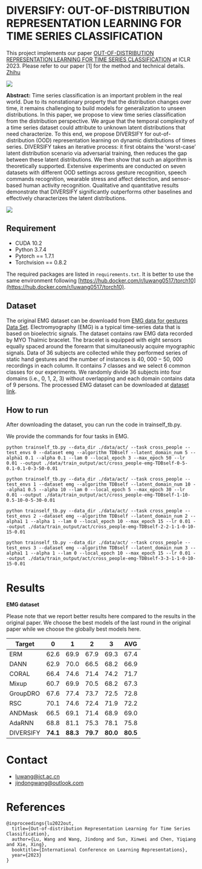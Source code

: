 # DIVERSIFY: OUT-OF-DISTRIBUTION REPRESENTATION LEARNING FOR TIME SERIES CLASSIFICATION

This project implements our paper [OUT-OF-DISTRIBUTION REPRESENTATION LEARNING FOR TIME SERIES CLASSIFICATION](https://openreview.net/pdf?id=gUZWOE42l6Q) at ICLR 2023. Please refer to our paper [1] for the method and technical details. [Zhihu](https://zhuanlan.zhihu.com/)

![](https://picx.zhimg.com/80/v2-4e542ec1a804a22d087bbb4160ef9d13_1440w.png?source=d16d100b)

**Abstract:** Time series classification is an important problem in the real world. Due to its nonstationary property that the distribution changes over time, it remains challenging to build models for generalization to unseen distributions. In this paper, we propose to view time series classification from the distribution perspective. We argue that the temporal complexity of a time series dataset could attribute to unknown latent distributions that need characterize. To this end, we propose DIVERSIFY for out-of-distribution (OOD) representation learning on dynamic distributions of times series. DIVERSIFY takes an iterative process: it first obtains the ‘worst-case’ latent distribution scenario via adversarial training, then reduces the gap between these latent distributions. We then show that such an algorithm is theoretically supported. Extensive experiments are conducted on seven datasets with different OOD settings across gesture recognition, speech commands recognition, wearable stress and affect detection, and sensor-based human activity recognition. Qualitative and quantitative results demonstrate that DIVERSIFY significantly outperforms other baselines and effectively characterizes the latent distributions.

![](https://picx.zhimg.com/80/v2-136a5251e5d7292fd66744628d0544c6_1440w.png?source=d16d100b)

## Requirement

- CUDA 10.2 
- Python 3.7.4
- Pytorch == 1.7.1
- Torchvision == 0.8.2

The required packages are listed in `requirements.txt`. 
It is better to use the same environment following [https://hub.docker.com/r/luwang0517/torch10](https://hub.docker.com/r/luwang0517/torch10).


## Dataset 

The original EMG dataset can be downloadd from [
EMG data for gestures Data Set](https://archive.ics.uci.edu/ml/datasets/EMG+data+for+gestures).
Electromyography (EMG) is a typical time-series data that is based on bioelectric signals. 
The dataset contains raw EMG data recorded by MYO Thalmic bracelet. 
The bracelet is equipped with eight sensors equally spaced around the forearm that simultaneously acquire myographic signals. 
Data of 36 subjects are collected while they performed series of static hand gestures and the number of instances is 40, 000 − 50, 000 recordings in each column. 
It contains 7 classes and we select 6 common classes for our experiments. 
We randomly divide 36 subjects into four domains (i.e., 0, 1, 2, 3) without overlapping and each domain contains data of 9 persons.
The processed EMG dataset can be downloaded at [dataset link](https://jindwangstorage.blob.core.windows.net/amulet/lwdata/act/emg/). 

## How to run

After downloading the dataset, you can run the code in trainself_tb.py. 

We provide the commands for four tasks in EMG.

```
python trainself_tb.py --data_dir ./data/act/ --task cross_people --test_envs 0 --dataset emg --algorithm TDBself --latent_domain_num 5 --alpha1 0.1 --alpha 0.1 --lam 0 --local_epoch 3 --max_epoch 50 --lr 0.01 --output ./data/train_output/act/cross_people-emg-TDBself-0-5-0.1-0.1-0-3-50-0.01
```

```
python trainself_tb.py --data_dir ./data/act/ --task cross_people --test_envs 1 --dataset emg --algorithm TDBself --latent_domain_num 10 --alpha1 0.5 --alpha 10 --lam 0 --local_epoch 5 --max_epoch 30 --lr 0.01 --output ./data/train_output/act/cross_people-emg-TDBself-1-10-0.5-10-0-5-30-0.01
```

```
python trainself_tb.py --data_dir ./data/act/ --task cross_people --test_envs 2 --dataset emg --algorithm TDBself --latent_domain_num 2 --alpha1 1 --alpha 1 --lam 0 --local_epoch 10 --max_epoch 15 --lr 0.01 --output ./data/train_output/act/cross_people-emg-TDBself-2-2-1-1-0-10-15-0.01
```

```
python trainself_tb.py --data_dir ./data/act/ --task cross_people --test_envs 3 --dataset emg --algorithm TDBself --latent_domain_num 3 --alpha1 1 --alpha 1 --lam 0 --local_epoch 10 --max_epoch 15 --lr 0.01 --output ./data/train_output/act/cross_people-emg-TDBself-3-3-1-1-0-10-15-0.01
```

# Results

**EMG dataset**

Please note that we report better results here compared to the results in the original paper.
We choose the best models of the last round in the original paper while we choose the globally best models here. 

| Target    | 0         | 1         | 2         | 3         | AVG       |
|-----------|-----------|-----------|-----------|-----------|-----------|
| ERM       | 62.6      | 69.9      | 67.9      | 69.3      | 67.4      |
| DANN      | 62.9      | 70.0      | 66.5      | 68.2      | 66.9      |
| CORAL     | 66.4      | 74.6      | 71.4      | 74.2      | 71.7      |
| Mixup     | 60.7      | 69.9      | 70.5      | 68.2      | 67.3      |
| GroupDRO  | 67.6      | 77.4      | 73.7      | 72.5      | 72.8      |
| RSC       | 70.1      | 74.6      | 72.4      | 71.9      | 72.2      |
| ANDMask   | 66.5      | 69.1      | 71.4      | 68.9      | 69.0      |
| AdaRNN    | 68.8      | 81.1      | 75.3      | 78.1      | 75.8      |
| DIVERSIFY | **74.1** | **88.3** | **79.7** | **80.0** | **80.5** |


# Contact

- luwang@ict.ac.cn
- jindongwang@outlook.com


# References

```
@inproceedings{lu2022out,
  title={Out-of-distribution Representation Learning for Time Series Classification},
  author={Lu, Wang and Wang, Jindong and Sun, Xinwei and Chen, Yiqiang and Xie, Xing},
  booktitle={International Conference on Learning Representations},
  year={2023}
}
```
